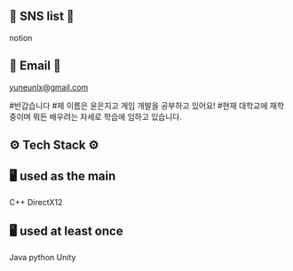 ## 📌 SNS list 📌
notion

## 📌 Email 📌
yuneunlx@gmail.com

#반갑습니다
#제 이름은 윤은지고 게임 개발을 공부하고 있어요!
#현재 대학교에 재학중이며 뭐든 배우려는 자세로 학습에 임하고 있습니다.

## ⚙️ Tech Stack ⚙️
## 🖥️ used as the main
C++ DirectX12 

## 🖥️ used at least once
Java python Unity 


